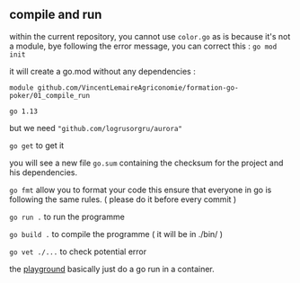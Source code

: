 ## compile and run

within the current repository, you cannot use `color.go` as is because it's not a module, 
bye following the error message, you can correct this : `go mod init`

it will create a go.mod without any dependencies : 

```
module github.com/VincentLemaireAgriconomie/formation-go-poker/01_compile_run

go 1.13
```

but we need `"github.com/logrusorgru/aurora"`

`go get` to get it

you will see a new file `go.sum` containing the checksum for the project and his dependencies.

`go fmt` allow you to format your code this ensure that everyone in go is following the same rules. ( please do it before every commit )

`go run .` to run the programme 

`go build .` to compile the programme ( it will be in ./bin/ )

`go vet ./...` to check potential error

the [playground](https://play.golang.org/) basically just do a go run in a container.